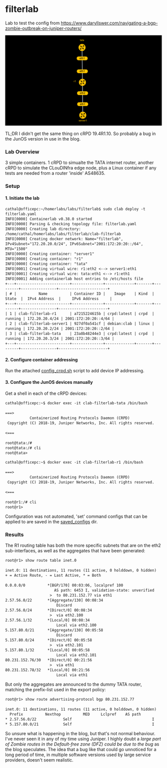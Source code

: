 # filterlab

Lab to test the config from https://www.daryllswer.com/navigating-a-bgp-zombie-outbreak-on-juniper-routers/

![filterlab topology](https://raw.githubusercontent.com/topranks/homerlabs/main/labs/filterlab/diagram.png)

TL;DR I didn't get the same thing on cRPD 19.4R1.10.  So probably a bug in the JunOS version in use in the blog.

### Lab Overview

3 simple containers.  1 cRPD to simualte the TATA internet router, another cRPD to simulate the CLouDINfra edge node, plus a Linux container if any tests are needed from a router 'inside' AS48635.

### Setup

#### 1. Initiate the lab
```
cathal@officepc:~/homerlabs/labs/filterlab$ sudo clab deploy -t filterlab.yaml 
INFO[0000] Containerlab v0.38.0 started                 
INFO[0000] Parsing & checking topology file: filterlab.yaml 
INFO[0000] Creating lab directory: /home/cathal/homerlabs/labs/filterlab/clab-filterlab 
INFO[0000] Creating docker network: Name="filterlab", IPv4Subnet="172.20.20.0/24", IPv6Subnet="2001:172:20:20::/64", MTU="1500" 
INFO[0000] Creating container: "server1"                
INFO[0000] Creating container: "r1"                     
INFO[0000] Creating container: "tata"                   
INFO[0001] Creating virtual wire: r1:eth2 <--> server1:eth1 
INFO[0001] Creating virtual wire: tata:eth1 <--> r1:eth1 
INFO[0001] Adding containerlab host entries to /etc/hosts file 
+---+------------------------+--------------+-------------+-------+---------+----------------+----------------------+
| # |          Name          | Container ID |    Image    | Kind  |  State  |  IPv4 Address  |     IPv6 Address     |
+---+------------------------+--------------+-------------+-------+---------+----------------+----------------------+
| 1 | clab-filterlab-r1      | a7215224615b | crpd:latest | crpd  | running | 172.20.20.4/24 | 2001:172:20:20::4/64 |
| 2 | clab-filterlab-server1 | 927df0a541cf | debian:clab | linux | running | 172.20.20.2/24 | 2001:172:20:20::2/64 |
| 3 | clab-filterlab-tata    | 23a8b48244e3 | crpd:latest | crpd  | running | 172.20.20.3/24 | 2001:172:20:20::3/64 |
+---+------------------------+--------------+-------------+-------+---------+----------------+----------------------+
```

#### 2. Configure container addressing

Run the attached [config_crpd.sh](config_crpd.sh) script to add device IP addressing.

#### 3. Configure the JunOS devices manually

Get a shell in each of the cRPD devices:
```
cathal@officepc:~$ docker exec -it clab-filterlab-tata /bin/bash 

===>
           Containerized Routing Protocols Daemon (CRPD)
 Copyright (C) 2018-19, Juniper Networks, Inc. All rights reserved.
                                                                    <===

root@tata:/# 
root@tata:/# cli
root@tata> 
```

```
cathal@officepc:~$ docker exec -it clab-filterlab-r1 /bin/bash

===>
           Containerized Routing Protocols Daemon (CRPD)
 Copyright (C) 2018-19, Juniper Networks, Inc. All rights reserved.
                                                                    <===

root@r1:/# cli
root@r1>
```

Configuration was not automated, 'set' command configs that can be applied to are saved in the [saved_configs](saved_configs) dir.


### Results

The R1 routing table has both the more specific subnets that are on the eth2 sub-interfaces, as well as the aggregates that have been generated:
```
root@r1> show route table inet.0          

inet.0: 11 destinations, 11 routes (11 active, 0 holddown, 0 hidden)
+ = Active Route, - = Last Active, * = Both

0.0.0.0/0          *[BGP/170] 00:03:06, localpref 100
                      AS path: 6453 I, validation-state: unverified
                    >  to 80.231.152.77 via eth1
2.57.56.0/22       *[Aggregate/130] 00:08:34
                       Discard
2.57.56.0/24       *[Direct/0] 00:08:34
                    >  via eth2.100
2.57.56.1/32       *[Local/0] 00:08:34
                       Local via eth2.100
5.157.80.0/21      *[Aggregate/130] 00:05:58
                       Discard
5.157.80.0/24      *[Direct/0] 00:05:58
                    >  via eth2.101
5.157.80.1/32      *[Local/0] 00:05:58
                       Local via eth2.101
80.231.152.76/30   *[Direct/0] 00:21:56
                    >  via eth1
80.231.152.78/32   *[Local/0] 00:21:56
                       Local via eth1
```

But only the aggregates are announced to the dummy TATA router, matching the prefix-list used in the export policy:
```
root@r1> show route advertising-protocol bgp 80.231.152.77    

inet.0: 11 destinations, 11 routes (11 active, 0 holddown, 0 hidden)
  Prefix		  Nexthop	       MED     Lclpref    AS path
* 2.57.56.0/22            Self                                    I
* 5.157.80.0/21           Self                                    I
```

So unsure what is happening in the blog, but that's not normal behaviour.  I've never seen it in any of my time using Juniper. I highly doubt a _large part of Zombie routes in the Default-free zone (DFZ) could be due to the bug_ as the blog speculates.  The idea that a bug like that could go unnoticed for a long period of time, in multiple software versions used by large service providers, doesn't seem realistic.
